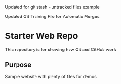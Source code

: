 Updated for git stash - untracked files example

Updated Git Training File for Automatic Merges

# Starter Web Repo

This repository is for showing how Git and GitHub work

## Purpose

Sample website with plenty of files for demos